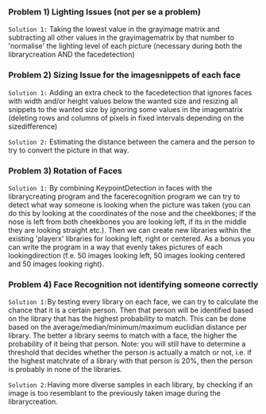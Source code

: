 ### **Problem 1) Lighting Issues (not per se a problem)**

`Solution 1:` Taking the lowest value in the grayimage matrix and subtracting all other values in the grayimagematrix by that number to 'normalise' the lighting level of each picture (necessary during both the librarycreation AND the facedetection)

### **Problem 2) Sizing Issue for the imagesnippets of each face**

`Solution 1:` Adding an extra check to the facedetection that ignores faces with width and/or height values below the wanted size and resizing all snippets to the wanted size by ignoring some values in the imagematrix (deleting rows and columns of pixels in fixed intervals depending on the sizedifference)

`Solution 2:` Estimating the distance between the camera and the person to try to convert the picture in that way.
### **Problem 3) Rotation of Faces**

`Solution 1:` By combining KeypointDetection in faces with the librarycreating program and the facerecognition program we can try to detect what way someone is looking when the picture was taken (you can do this by looking at the coordinates of the nose and the cheekbones; if the nose is left from both cheekbones you are looking left, if its in the middle they are looking straight etc.). Then we can create new libraries within the existing 'playerx' libraries for looking left, right or centered. As a bonus you can write the program in a way that evenly takes pictures of each lookingdirection (f.e. 50 images looking left, 50 images looking centered and 50 images looking right).

### **Problem 4) Face Recognition not identifying someone correctly**

`Solution 1:`By testing every library on each face, we can try to calculate the chance that it is a certain person. Then that person will be identified based on the library that has the highest probability to match. This can be done based on the average/median/minimum/maximum euclidian distance per library. The better a library seems to match with a face, the higher the probability of it being that person. Note: you will still have to determine a threshold that decides whether the person is actually a match or not, i.e. if the highest matchrate of a library with that person is 20%, then the person is probably in none of the libraries.

`Solution 2:`Having more diverse samples in each library, by checking if an image is too resemblant to the previously taken image during the librarycreation.